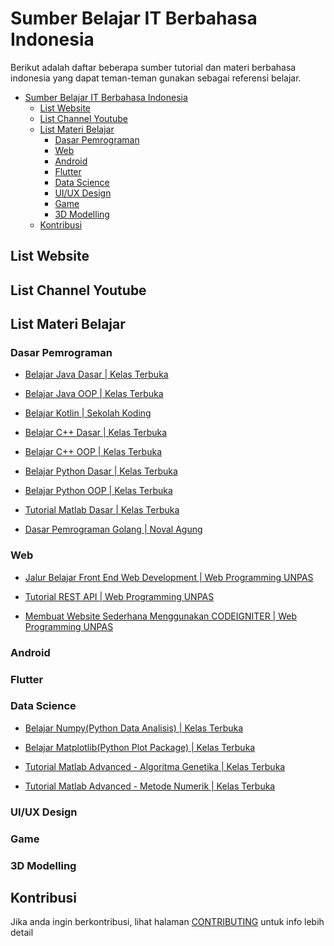 # Sumber Belajar IT Berbahasa Indonesia

Berikut adalah daftar beberapa sumber tutorial dan materi berbahasa indonesia yang dapat teman-teman gunakan sebagai referensi belajar.

- [Sumber Belajar IT Berbahasa Indonesia](#sumber-belajar-it-berbahasa-indonesia)
  - [List Website](#list-website)
  - [List Channel Youtube](#list-channel-youtube)
  - [List Materi Belajar](#list-materi-belajar)
    - [Dasar Pemrograman](#dasar-pemrograman)
    - [Web](#web)
    - [Android](#android)
    - [Flutter](#flutter)
    - [Data Science](#data-science)
    - [UI/UX Design](#uiux-design)
    - [Game](#game)
    - [3D Modelling](#3d-modelling)
  - [Kontribusi](#kontribusi)

## List Website

## List Channel Youtube

## List Materi Belajar

### Dasar Pemrograman

- [Belajar Java Dasar | Kelas Terbuka](https://www.youtube.com/playlist?list=PLZS-MHyEIRo51w0Hmqi0C8h2KWNzDfo6F)  
  
- [Belajar Java OOP | Kelas Terbuka](https://www.youtube.com/watch?v=bxOPd_b0rg4&list=PLZS-MHyEIRo6V4_vk1s1NcM2HoW5KFG7i)

- [Belajar Kotlin | Sekolah Koding](https://www.youtube.com/channel/UCpSPS5yLCxYRuZSrCx-eBjA/playlists?view=50&sort=dd&shelf_id=8)

- [Belajar C++ Dasar | Kelas Terbuka](https://www.youtube.com/playlist?list=PLZS-MHyEIRo4Ze0bbGB1WKBSNMPzi-eWI)
  
- [Belajar C++ OOP | Kelas Terbuka](https://www.youtube.com/playlist?list=PLZS-MHyEIRo7-RC_-hkL9gu0_ofABw862)
  
- [Belajar Python Dasar | Kelas Terbuka](https://www.youtube.com/watch?v=SsUF-7X3ehM&list=PLZS-MHyEIRo7cgStrKAMhgnOT66z2qKz1)

- [Belajar Python OOP | Kelas Terbuka](https://www.youtube.com/watch?v=1PjHsUnOkes&list=PLZS-MHyEIRo7ab0-EveSvf4CLdyOECMm0)  

- [Tutorial Matlab Dasar | Kelas Terbuka](https://www.youtube.com/watch?v=k4tX00-5Q8E&list=PLZS-MHyEIRo5cD7KXK0200S0I50Z-FGnY)

- [Dasar Pemrograman Golang | Noval Agung](https://dasarpemrogramangolang.novalagung.com/)

### Web

- [Jalur Belajar Front End Web Development | Web Programming UNPAS](https://www.youtube.com/channel/UCkXmLjEr95LVtGuIm3l2dPg/playlists?view=50&sort=dd&shelf_id=8)

- [Tutorial REST API | Web Programming UNPAS](https://www.youtube.com/playlist?list=PLFIM0718LjIW7AsIbnhFg15t9yx4H-sQ0)

- [Membuat Website Sederhana Menggunakan CODEIGNITER | Web Programming UNPAS](https://www.youtube.com/watch?v=dMRCZGGAx74&list=PLFIM0718LjIVdFn6LHoD5gJ8UjvI1Baqp)  

<!-- - []() -->

### Android

### Flutter

### Data Science

- [Belajar Numpy(Python Data Analisis) | Kelas Terbuka](https://www.youtube.com/watch?v=C1mALgck6Lk&list=PLZS-MHyEIRo6V6C2PHEx2Lt0hWIB_cL58)

- [Belajar Matplotlib(Python Plot Package) | Kelas Terbuka](https://www.youtube.com/watch?v=WafSjrGxpAA&list=PLZS-MHyEIRo5UL5A8YqUO-6hy-aDfQWW-)

- [Tutorial Matlab Advanced - Algoritma Genetika | Kelas Terbuka](https://www.youtube.com/watch?v=2mXcs-CNCB8&list=PLZS-MHyEIRo4dX8e_FB2XYWvrDWqt-fSD)

- [Tutorial Matlab Advanced - Metode Numerik | Kelas Terbuka](https://www.youtube.com/watch?v=BIHJ7sk4zKk&list=PLZS-MHyEIRo5OZ1QaEqmVz5XnFDhO2R04)

### UI/UX Design

### Game

### 3D Modelling

## Kontribusi

Jika anda ingin berkontribusi, lihat halaman [CONTRIBUTING](CONTRIBUTING.md) untuk info lebih detail

